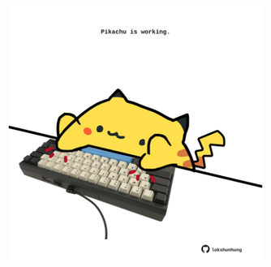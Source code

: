 <!-- built at 14/04/2021, 23:07:55 UTC -->
<p align="center">
  <img width="500" height="500" src="./ReadmeImage.svg">
</p>
